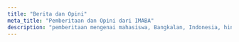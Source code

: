 ```yaml
---
title: "Berita dan Opini"
meta_title: "Pemberitaan dan Opini dari IMABA"
description: "pemberitaan mengenai mahasiswa, Bangkalan, Indonesia, hingga International"
---
```

